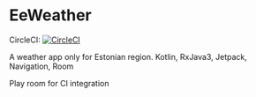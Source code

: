 # EeWeather
CircleCI: [![CircleCI](https://circleci.com/gh/vertin/EeWeather.svg?style=svg)](https://circleci.com/gh/vertin/EeWeather.svg?style=svg)


A weather app only for Estonian region.
Kotlin, RxJava3, Jetpack, Navigation, Room

Play room for CI integration
